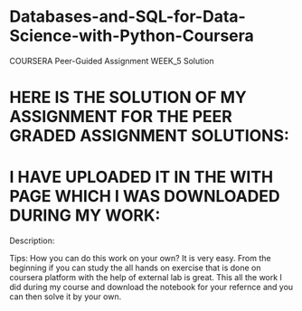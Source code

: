 # Databases-and-SQL-for-Data-Science-with-Python-Coursera
COURSERA Peer-Guided Assignment WEEK_5 Solution

# HERE IS THE SOLUTION OF MY ASSIGNMENT FOR THE PEER GRADED ASSIGNMENT SOLUTIONS:
# I HAVE UPLOADED IT IN THE WITH PAGE WHICH I WAS DOWNLOADED DURING MY WORK: 
Description:

Tips:
  How you can do this work on your own? It is very easy. From the beginning if you can study the all hands on exercise that is done on coursera platform with the help of external lab is great. This all the work I did during my course and download the notebook for your refernce and you can then solve it by your own. 

